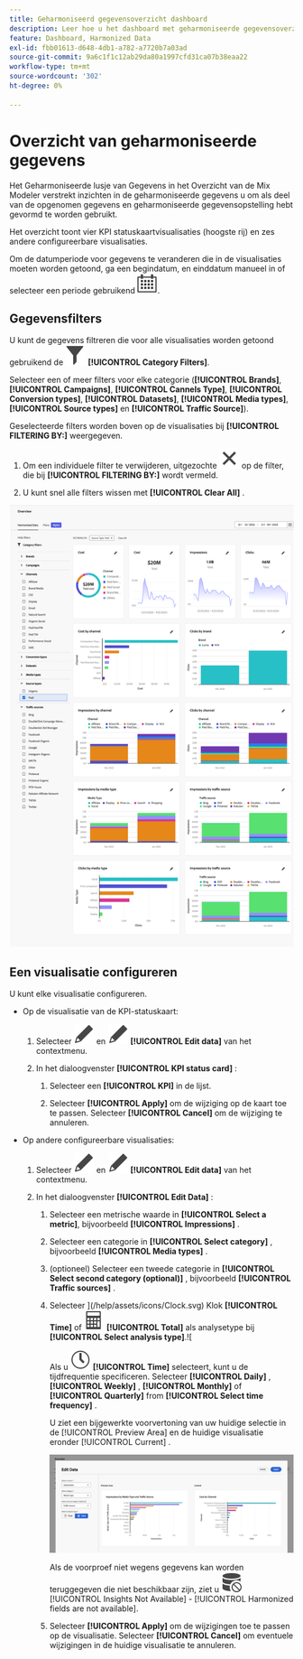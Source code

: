 ```yaml
---
title: Geharmoniseerd gegevensoverzicht dashboard
description: Leer hoe u het dashboard met geharmoniseerde gegevensoverzichten in Mix Modeler gebruikt.
feature: Dashboard, Harmonized Data
exl-id: fbb01613-d648-4db1-a782-a7720b7a03ad
source-git-commit: 9a6c1f1c12ab29da80a1997cfd31ca07b38eaa22
workflow-type: tm+mt
source-wordcount: '302'
ht-degree: 0%

---
```


# Overzicht van geharmoniseerde gegevens

Het Geharmoniseerde lusje van Gegevens in het Overzicht van de Mix Modeler verstrekt inzichten in de geharmoniseerde gegevens u om als deel van de opgenomen gegevens en geharmoniseerde gegevensopstelling hebt gevormd te worden gebruikt.

Het overzicht toont vier KPI statuskaartvisualisaties (hoogste rij) en zes andere configureerbare visualisaties.

Om de datumperiode voor gegevens te veranderen die in de visualisaties moeten worden getoond, ga een begindatum, en einddatum manueel in of selecteer een periode gebruikend ![ Kalender ](/help/assets/icons/Calendar.svg).

## Gegevensfilters

U kunt de gegevens filtreren die voor alle visualisaties worden getoond gebruikend de ![ ruit van de Filter ](/help/assets/icons/Filter.svg) **[!UICONTROL Category Filters]**.

Selecteer een of meer filters voor elke categorie (**[!UICONTROL Brands]**, **[!UICONTROL Campaigns]**, **[!UICONTROL Cannels Type]**, **[!UICONTROL Conversion types]**, **[!UICONTROL Datasets]**, **[!UICONTROL Media types]**, **[!UICONTROL Source types]** en **[!UICONTROL Traffic Source]**).

Geselecteerde filters worden boven op de visualisaties bij **[!UICONTROL FILTERING BY:]** weergegeven.

1. Om een individuele filter te verwijderen, uitgezochte ![ dicht ](/help/assets/icons/Close.svg) op de filter, die bij **[!UICONTROL FILTERING BY:]** wordt vermeld.

1. U kunt snel alle filters wissen met **[!UICONTROL Clear All]** .

![ Geharmoniseerd gegeven overzicht ](/help/assets/harmonized-data-overview.png)


## Een visualisatie configureren

U kunt elke visualisatie configureren.

* Op de visualisatie van de KPI-statuskaart:

   1. Selecteer ![ uitgeven ](/help/assets/icons/Edit.svg) en ![ uitgeven ](/help/assets/icons/Edit.svg) **[!UICONTROL Edit data]** van het contextmenu.

   1. In het dialoogvenster **[!UICONTROL KPI status card]** :

      1. Selecteer een **[!UICONTROL KPI]** in de lijst.

      1. Selecteer **[!UICONTROL Apply]** om de wijziging op de kaart toe te passen. Selecteer **[!UICONTROL Cancel]** om de wijziging te annuleren.

* Op andere configureerbare visualisaties:

   1. Selecteer ![ uitgeven ](/help/assets/icons/Edit.svg) en ![ uitgeven ](/help/assets/icons/Edit.svg) **[!UICONTROL Edit data]** van het contextmenu.

   1. In het dialoogvenster **[!UICONTROL Edit Data]** :

      1. Selecteer een metrische waarde in **[!UICONTROL Select a metric]**, bijvoorbeeld **[!UICONTROL Impressions]** .
      1. Selecteer een categorie in **[!UICONTROL Select category]** , bijvoorbeeld **[!UICONTROL Media types]** .
      1. (optioneel) Selecteer een tweede categorie in **[!UICONTROL Select second category (optional)]** , bijvoorbeeld **[!UICONTROL Traffic sources]** .
      1. Selecteer ](/help/assets/icons/Clock.svg) Klok **[!UICONTROL Time]** of ![ Rekenmachine ](/help/assets/icons/Calculator.svg) **[!UICONTROL Total]** als analysetype bij **[!UICONTROL Select analysis type]**.![

         Als u ![ Klok ](/help/assets/icons/Clock.svg) **[!UICONTROL Time]** selecteert, kunt u de tijdfrequentie specificeren. Selecteer **[!UICONTROL Daily]** , **[!UICONTROL Weekly]** , **[!UICONTROL Monthly]** of **[!UICONTROL Quarterly]** from **[!UICONTROL Select time frequency]** .

         U ziet een bijgewerkte voorvertoning van uw huidige selectie in de [!UICONTROL Preview Area] en de huidige visualisatie eronder [!UICONTROL Current] .

         ![ geef geharmoniseerde gegevens uit widget ](/help/assets/edit-harmonized-data-widget.png)

         Als de voorproef niet wegens gegevens kan worden teruggegeven die niet beschikbaar zijn, ziet u ![ fout van Gegevens ](/help/assets/icons/DataUnavailable.svg) [!UICONTROL Insights Not Available] - [!UICONTROL Harmonized fields are not available].

      1. Selecteer **[!UICONTROL Apply]** om de wijzigingen toe te passen op de visualisatie. Selecteer **[!UICONTROL Cancel]** om eventuele wijzigingen in de huidige visualisatie te annuleren.
